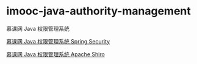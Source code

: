 # imooc-java-authority-management
慕课网 Java 权限管理系统

[慕课网 Java 权限管理系统 Spring Security](https://github.com/FutureWL/imooc-java-authority-management-spring-security)

[慕课网 Java 权限管理系统 Apache Shiro](https://github.com/FutureWL/imooc-java-authority-management-apache-shiro)

